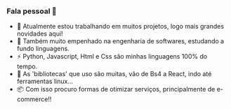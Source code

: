 ### Fala pessoal 👋

- 🔭 Atualmente estou trabalhando em muitos projetos, logo mais grandes novidades aqui!
- 🌱 Também muito empenhado na engenharia de softwares, estudando a fundo linguagens.
- ⚡ Python, Javascript, Html e Css são minhas linguagens 100% do tempo. 
- 💬 As 'bibliotecas' que uso são muitas, vão de Bs4 a React, indo até ferramentas linux...
- 📦 Com isso procuro formas de otimizar serviços, principalmente de e-commerce!!

<html>
<body>
  <img href="https://www.tshirtgeek.com.br/wp-content/uploads/2021/03/com001.jpg"></img>
</body>
</html>
